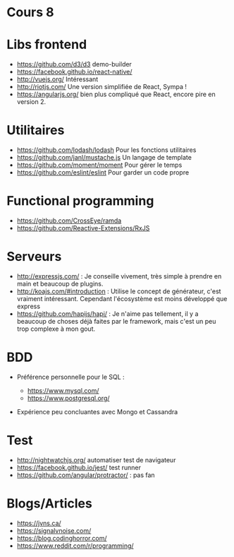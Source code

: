 Cours 8
=======

Libs frontend
=============

-	https://github.com/d3/d3 demo-builder
-	https://facebook.github.io/react-native/
-	http://vuejs.org/ Intéressant
-	http://riotjs.com/ Une version simplifiée de React, Sympa !
-	https://angularjs.org/ bien plus compliqué que React, encore pire en version 2.

Utilitaires
===========

-	https://github.com/lodash/lodash Pour les fonctions utilitaires
-	https://github.com/janl/mustache.js Un langage de template
-	https://github.com/moment/moment Pour gérer le temps
-	https://github.com/eslint/eslint Pour garder un code propre

Functional programming
======================

-	https://github.com/CrossEye/ramda
-	https://github.com/Reactive-Extensions/RxJS

Serveurs
========

-	http://expressjs.com/ : Je conseille vivement, très simple à prendre en main et beaucoup de plugins.
-	http://koajs.com/#introduction : Utilise le concept de générateur, c'est vraiment intéressant. Cependant l'écosystème est moins développé que express
-	https://github.com/hapijs/hapi/ : Je n'aime pas tellement, il y a beaucoup de choses déjà faites par le framework, mais c'est un peu trop complexe à mon gout.

BDD
===

-	Préférence personnelle pour le SQL :

	-	https://www.mysql.com/
	-	https://www.postgresql.org/

-	Expérience peu concluantes avec Mongo et Cassandra

Test
====

-	http://nightwatchjs.org/ automatiser test de navigateur
-	https://facebook.github.io/jest/ test runner
-	https://github.com/angular/protractor/ : pas fan

Blogs/Articles
==============

-	https://jvns.ca/
-	https://signalvnoise.com/
-	https://blog.codinghorror.com/
-	https://www.reddit.com/r/programming/

